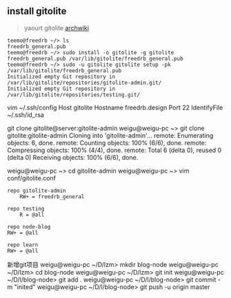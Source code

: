 ## install  gitolite
> yaourt gitolite
>  [archwiki](https://wiki.archlinux.org/index.php/Gitolite)
> 
    teemo@freedrb ~/> ls
    freedrb_general.pub
    teemo@freedrb ~/> sudo install -o gitolite -g gitolite freedrb_general.pub /var/lib/gitolite/freedrb_general.pub
    teemo@freedrb ~/> sudo -u gitolite gitolite setup -pk /var/lib/gitolite/freedrb_general.pub
    Initialized empty Git repository in /var/lib/gitolite/repositories/gitolite-admin.git/
    Initialized empty Git repository in /var/lib/gitolite/repositories/testing.git/

vim ~/.ssh/config
Host gitolite
Hostname freedrb.design
Port 22
IdentifyFile ~/.ssh/id_rsa

git clone gitolite@server:gitolite-admin
weigu@weigu-pc ~> git clone gitolite:gitolite-admin
Cloning into 'gitolite-admin'...
remote: Enumerating objects: 6, done.
remote: Counting objects: 100% (6/6), done.
remote: Compressing objects: 100% (4/4), done.
remote: Total 6 (delta 0), reused 0 (delta 0)
Receiving objects: 100% (6/6), done.

weigu@weigu-pc ~> cd gitolite-admin
weigu@weigu-pc ~> vim conf/gitolite.conf
>
    repo gitolite-admin
        RW+ = freedrb_general

    repo testing
        R = @all

    repo node-blog
    RW+ = @all

    repo learn
    RW+ = @all

新增git项目
weigu@weigu-pc ~/D/lzm> mkdir blog-node
weigu@weigu-pc ~/D/lzm> cd blog-node
weigu@weigu-pc ~/D/lzm> git init
weigu@weigu-pc ~/D/l/blog-node> git add .
weigu@weigu-pc ~/D/l/blog-node> git commit -m "inited"
weigu@weigu-pc ~/D/l/blog-node> git push -u origin master




